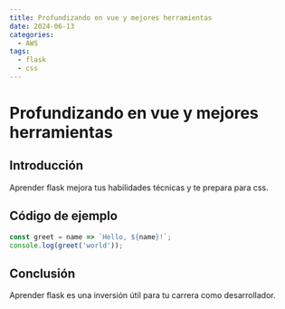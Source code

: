 ```yaml
---
title: Profundizando en vue y mejores herramientas
date: 2024-06-13
categories:
  - AWS
tags:
  - flask
  - css
---
```


# Profundizando en vue y mejores herramientas

## Introducción

Aprender flask mejora tus habilidades técnicas y te prepara para css.

## Código de ejemplo

```javascript
const greet = name => `Hello, ${name}!`;
console.log(greet('world'));
```

## Conclusión

Aprender flask es una inversión útil para tu carrera como desarrollador.
